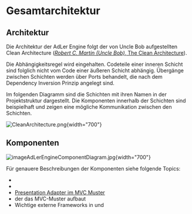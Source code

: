 # Gesamtarchitektur

## Architektur

Die Architektur der AdLer Engine folgt der von Uncle Bob aufgestellten Clean Architecture ([_Robert C. Martin (Uncle Bob)_, The Clean Architecture](https://blog.cleancoder.com/uncle-bob/2012/08/13/the-clean-architecture.html)).

Die Abhängigkeitsregel wird eingehalten. Codeteile einer inneren Schicht sind folglich nicht vom Code einer äußeren Schicht abhängig. Übergänge zwischen Schichten werden über Ports behandelt, die nach dem Dependency Inversion Prinzip angelegt sind.

Im folgenden Diagramm sind die Schichten mit ihren Namen in der Projektstruktur dargestellt. Die Komponenten innerhalb der Schichten sind beispielhaft und zeigen eine mögliche Kommunikation zwischen den Schichten.

![CleanArchitecture.png](imageCleanArchitecture.png){width="700"}

## Komponenten

![imageAdLerEngineComponentDiagram.jpg](imageAdLerEngineComponentDiagram.jpg){width="700"}

<!-- TODO: Software Design Artikel hier verlinken -->
Für genauere Beschreibungen der Komponenten siehe folgende Topics:
- [](Use-Cases-Engine.md)
- [](Ports-Engine.md)
- [Presentation Adapter im MVC Muster](MVC-Muster-Engine.md)
- [](Presentation-Builder-Engine.md) der das MVC-Muster aufbaut
- Wichtige externe Frameworks in [](Babylon-js-Engine.md) und [](React-Engine.md)